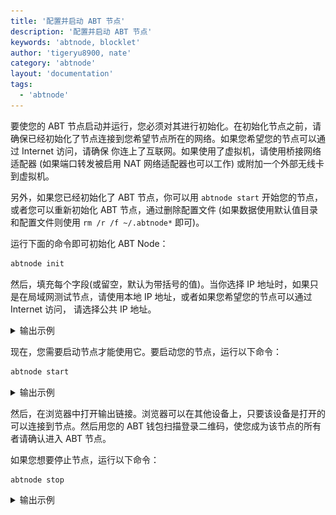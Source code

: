 ```yaml
---
title: '配置并启动 ABT 节点'
description: '配置并启动 ABT 节点'
keywords: 'abtnode, blocklet'
author: 'tigeryu8900, nate'
category: 'abtnode'
layout: 'documentation'
tags:
  - 'abtnode'
---
```


要使您的 ABT 节点启动并运行，您必须对其进行初始化。在初始化节点之前，请确保已经初始化了节点连接到您希望节点所在的网络。如果您希望您的节点可以通过 Internet 访问，请确保
你连上了互联网。如果使用了虚拟机，请使用桥接网络适配器 (如果端口转发被启用 NAT 网络适配器也可以工作) 或附加一个外部无线卡到虚拟机。

另外，如果您已经初始化了 ABT 节点，你可以用 `abtnode start` 开始您的节点，或者您可以重新初始化 ABT 节点，通过删除配置文件 (如果数据使用默认值目录和配置文件则使用 `rm /r /f ~/.abtnode*` 即可)。

运行下面的命令即可初始化 ABT Node：

```bash
abtnode init
```

然后，填充每个字段(或留空，默认为带括号的值)。当你选择 IP 地址时，如果只是在局域网测试节点，请使用本地 IP 地址，或者如果您希望您的节点可以通过 Internet 访问， 请选择公共 IP 地址。

<details>
<summary>输出示例</summary>

![Initialize ABT Node](./images/initialize_abtnode.gif)

</details>

现在，您需要启动节点才能使用它。要启动您的节点，运行以下命令：

```bash
abtnode start
```

<details>
<summary>输出示例</summary>

![Start ABT Node](./images/start_abtnode.gif)

</details>

然后，在浏览器中打开输出链接。浏览器可以在其他设备上，只要该设备是打开的可以连接到节点。然后用您的 ABT 钱包扫描登录二维码，使您成为该节点的所有者请确认进入 ABT 节点。

如果您想要停止节点，运行以下命令：

```bash
abtnode stop
```

<details>
<summary>输出示例</summary>

![Stop ABT Node](./images/stop_abtnode.gif)

</details>
